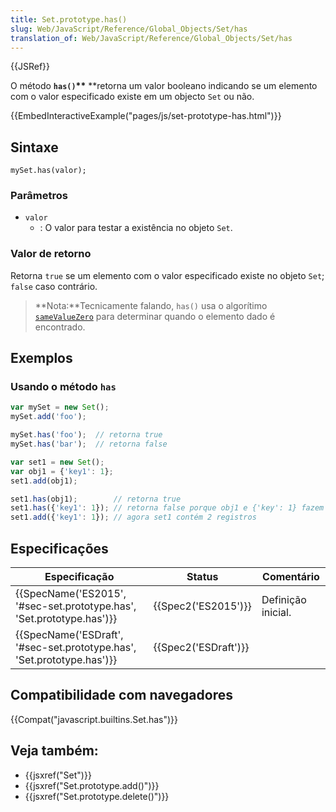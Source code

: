 ```yaml
---
title: Set.prototype.has()
slug: Web/JavaScript/Reference/Global_Objects/Set/has
translation_of: Web/JavaScript/Reference/Global_Objects/Set/has
---
```

{{JSRef}}

O método **`has()`\*\*** \*\*retorna um valor booleano indicando se um elemento com o valor especificado existe em um objecto `Set` ou não.

{{EmbedInteractiveExample("pages/js/set-prototype-has.html")}}

## Sintaxe

```
mySet.has(valor);
```

### Parâmetros

- `valor`
  - : O valor para testar a existência no objeto `Set`.

### Valor de retorno

Retorna `true` se um elemento com o valor especificado existe no objeto `Set`; `false` caso contrário.

> **Nota:**Tecnicamente falando, `has()` usa o algorítimo [`sameValueZero`](https://developer.mozilla.org/en-US/docs/Web/JavaScript/Equality_comparisons_and_sameness#Same-value-zero_equality) para determinar quando o elemento dado é encontrado.

## Exemplos

### Usando o método `has`

```js
var mySet = new Set();
mySet.add('foo');

mySet.has('foo');  // retorna true
mySet.has('bar');  // retorna false

var set1 = new Set();
var obj1 = {'key1': 1};
set1.add(obj1);

set1.has(obj1);        // retorna true
set1.has({'key1': 1}); // retorna false porque obj1 e {'key': 1} fazem referência a objetos diferentes.
set1.add({'key1': 1}); // agora set1 contém 2 registros
```

## Especificações

| Especificação                                                                                | Status                       | Comentário         |
| -------------------------------------------------------------------------------------------- | ---------------------------- | ------------------ |
| {{SpecName('ES2015', '#sec-set.prototype.has', 'Set.prototype.has')}} | {{Spec2('ES2015')}}     | Definição inicial. |
| {{SpecName('ESDraft', '#sec-set.prototype.has', 'Set.prototype.has')}} | {{Spec2('ESDraft')}} |                    |

## Compatibilidade com navegadores

{{Compat("javascript.builtins.Set.has")}}

## Veja também:

- {{jsxref("Set")}}
- {{jsxref("Set.prototype.add()")}}
- {{jsxref("Set.prototype.delete()")}}
